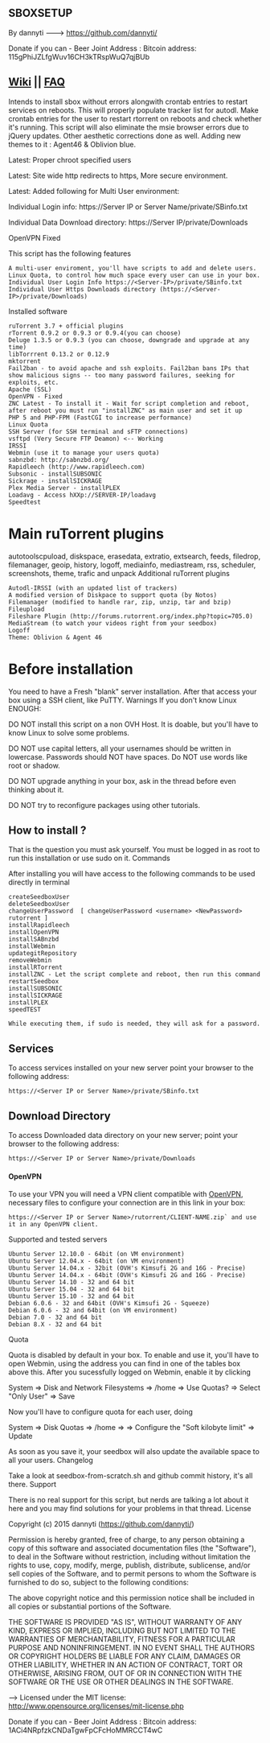 ## SBOXSETUP

By dannyti ---> https://github.com/dannyti/

Donate if you can - Beer Joint Address : Bitcoin address: 115gPhiJZLfgWuv16CH3kTRspWuQ7qjBUb

## [Wiki](https://github.com/dannyti/sboxsetup/wiki)    ||    [FAQ](https://github.com/dannyti/sboxsetup/wiki/FAQ)

Intends to install sbox without errors alongwith crontab entries to restart services on reboots. 
This will properly populate tracker list for autodl. Make crontab entries for the user to restart rtorrent on reboots and check whether it's running. 
This script will also eliminate the msie browser errors due to jQuery updates. 
Other aesthetic corrections done as well.
Adding new themes to it : Agent46 & Oblivion blue.

Latest: Proper chroot specified users 

Latest: Site wide http redirects to https, More secure environment.

Latest: Added following for Multi User environment: 

Individual Login info:  https://Server IP or Server Name/private/SBinfo.txt 

Individual Data Download directory:  https://Server IP/private/Downloads

OpenVPN Fixed

This script has the following features

    A multi-user enviroment, you'll have scripts to add and delete users.
    Linux Quota, to control how much space every user can use in your box.
    Individual User Login Info https://<Server-IP>/private/SBinfo.txt
    Individual User Https Downloads directory (https://<Server-IP>/private/Downloads)

Installed software

    ruTorrent 3.7 + official plugins
    rTorrent 0.9.2 or 0.9.3 or 0.9.4(you can choose)
    Deluge 1.3.5 or 0.9.3 (you can choose, downgrade and upgrade at any time)
    libTorrrent 0.13.2 or 0.12.9
    mktorrent
    Fail2ban - to avoid apache and ssh exploits. Fail2ban bans IPs that show malicious signs -- too many password failures, seeking for exploits, etc.
    Apache (SSL)
    OpenVPN - Fixed
    ZNC Latest - To install it - Wait for script completion and reboot, after reboot you must run "installZNC" as main user and set it up
    PHP 5 and PHP-FPM (FastCGI to increase performance)
    Linux Quota
    SSH Server (for SSH terminal and sFTP connections)
    vsftpd (Very Secure FTP Deamon) <-- Working
    IRSSI
    Webmin (use it to manage your users quota)
    sabnzbd: http://sabnzbd.org/
    Rapidleech (http://www.rapidleech.com)
    Subsonic - installSUBSONIC
    Sickrage - installSICKRAGE
    Plex Media Server - installPLEX
    Loadavg - Access hXXp://SERVER-IP/loadavg
    Speedtest

# Main ruTorrent plugins

autotoolscpuload, diskspace, erasedata, extratio, extsearch, feeds, filedrop, filemanager, geoip, history, logoff, mediainfo, mediastream, rss, scheduler, screenshots, theme, trafic and unpack
Additional ruTorrent plugins

    Autodl-IRSSI (with an updated list of trackers)
    A modified version of Diskpace to support quota (by Notos)
    Filemanager (modified to handle rar, zip, unzip, tar and bzip)
    Fileupload
    Fileshare Plugin (http://forums.rutorrent.org/index.php?topic=705.0)
    MediaStream (to watch your videos right from your seedbox)
    Logoff
    Theme: Oblivion & Agent 46

# Before installation

You need to have a Fresh "blank" server installation. After that access your box using a SSH client, like PuTTY.
Warnings
If you don't know Linux ENOUGH:

DO NOT install this script on a non OVH Host. It is doable, but you'll have to know Linux to solve some problems.

DO NOT use capital letters, all your usernames should be written in lowercase. Passwords should NOT have spaces. Do NOT use words like root or shadow.

DO NOT upgrade anything in your box, ask in the thread before even thinking about it.

DO NOT try to reconfigure packages using other tutorials.

## How to install ?

That is the question you must ask yourself.
You must be logged in as root to run this installation or use sudo on it.
Commands

After installing you will have access to the following commands to be used directly in terminal

    createSeedboxUser
    deleteSeedboxUser
    changeUserPassword  [ changeUserPassword <username> <NewPassword> rutorrent ]
    installRapidleech
    installOpenVPN
    installSABnzbd
    installWebmin
    updategitRepository
    removeWebmin
    installRTorrent
    installZNC - Let the script complete and reboot, then run this command
    restartSeedbox
    installSUBSONIC
    installSICKRAGE
    installPLEX  
    speedTEST

    While executing them, if sudo is needed, they will ask for a password.

## Services
To access services installed on your new server point your browser to the following address:
```
https://<Server IP or Server Name>/private/SBinfo.txt
```

## Download Directory
To access Downloaded data directory on your new server; point your browser to the following address:
```
https://<Server IP or Server Name>/private/Downloads
```

#### OpenVPN
To use your VPN you will need a VPN client compatible with [OpenVPN](http://openvpn.net/index.php?option=com_content&id=357), necessary files to configure your connection are in this link in your box:
```
https://<Server IP or Server Name>/rutorrent/CLIENT-NAME.zip` and use it in any OpenVPN client.
```

Supported and tested servers

    Ubuntu Server 12.10.0 - 64bit (on VM environment)
    Ubuntu Server 12.04.x - 64bit (on VM environment)
    Ubuntu Server 14.04.x - 32bit (OVH's Kimsufi 2G and 16G - Precise)
    Ubuntu Server 14.04.x - 64bit (OVH's Kimsufi 2G and 16G - Precise)
    Ubuntu Server 14.10 - 32 and 64 bit
    Ubuntu Server 15.04 - 32 and 64 bit
    Ubuntu Server 15.10 - 32 and 64 bit
    Debian 6.0.6 - 32 and 64bit (OVH's Kimsufi 2G - Squeeze)
    Debian 6.0.6 - 32 and 64bit (on VM environment)
    Debian 7.0 - 32 and 64 bit
    Debian 8.X - 32 and 64 bit

Quota

Quota is disabled by default in your box. To enable and use it, you'll have to open Webmin, using the address you can find in one of the tables box above this. After you sucessfully logged on Webmin, enable it by clicking

System => Disk and Network Filesystems => /home => Use Quotas? => Select "Only User" => Save

Now you'll have to configure quota for each user, doing

System => Disk Quotas => /home => => Configure the "Soft kilobyte limit" => Update

As soon as you save it, your seedbox will also update the available space to all your users.
Changelog

Take a look at seedbox-from-scratch.sh and github commit history, it's all there.
Support

There is no real support for this script, but nerds are talking a lot about it here and you may find solutions for your problems in that thread.
License

Copyright (c) 2015 dannyti (https://github.com/dannyti/)

Permission is hereby granted, free of charge, to any person obtaining a copy of this software and associated documentation files (the "Software"), to deal in the Software without restriction, including without limitation the rights to use, copy, modify, merge, publish, distribute, sublicense, and/or sell copies of the Software, and to permit persons to whom the Software is furnished to do so, subject to the following conditions:

The above copyright notice and this permission notice shall be included in all copies or substantial portions of the Software.

THE SOFTWARE IS PROVIDED "AS IS", WITHOUT WARRANTY OF ANY KIND, EXPRESS OR IMPLIED, INCLUDING BUT NOT LIMITED TO THE WARRANTIES OF MERCHANTABILITY, FITNESS FOR A PARTICULAR PURPOSE AND NONINFRINGEMENT. IN NO EVENT SHALL THE AUTHORS OR COPYRIGHT HOLDERS BE LIABLE FOR ANY CLAIM, DAMAGES OR OTHER LIABILITY, WHETHER IN AN ACTION OF CONTRACT, TORT OR OTHERWISE, ARISING FROM, OUT OF OR IN CONNECTION WITH THE SOFTWARE OR THE USE OR OTHER DEALINGS IN THE SOFTWARE.

--> Licensed under the MIT license: http://www.opensource.org/licenses/mit-license.php

Donate if you can - Beer Joint Address : Bitcoin address: 1ACi4NRpfzkCNDaTgwFpCFcHoMMRCCT4wC
